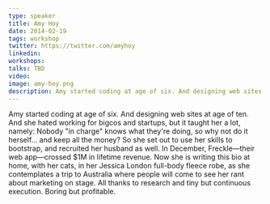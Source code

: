 ```yaml
---
type: speaker
title: Amy Hoy
date: 2014-02-19
tags: workshop
twitter: https://twitter.com/amyhoy
linkedin:
workshops:
talks: TBD
video:
image: amy-hoy.png
description: Amy started coding at age of six. And designing web sites at age of ten. And she hated working for bigcos and startups
---
```


Amy started coding at age of six. And designing web sites at age of ten. And she hated working for bigcos and startups, but it taught her a lot, namely: Nobody "in charge" knows what they're doing, so why not do it herself… and keep all the money? So she set out to use her skills to bootstrap, and recruited her husband as well. In December, Freckle—their web app—crossed $1M in lifetime revenue. Now she is writing this bio at home, with her cats, in her Jessica London full-body fleece robe, as she contemplates a trip to Australia where people will come to see her rant about marketing on stage. All thanks to research and tiny but continuous execution. Boring but profitable.